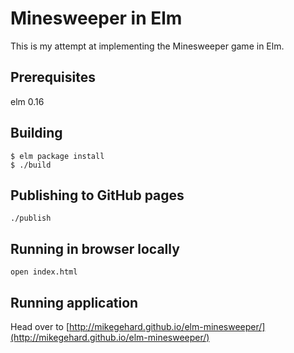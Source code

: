 # Minesweeper in Elm

This is my attempt at implementing the Minesweeper game in Elm.

## Prerequisites

elm 0.16

## Building
```
$ elm package install
$ ./build
```

## Publishing to GitHub pages

`./publish`

## Running in browser locally

`open index.html`

## Running application

Head over to [http://mikegehard.github.io/elm-minesweeper/](http://mikegehard.github.io/elm-minesweeper/)
